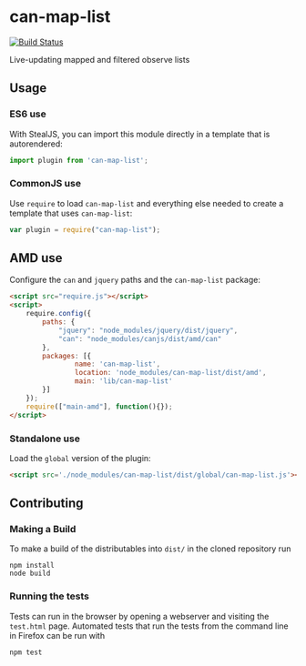 # can-map-list

[![Build Status](https://travis-ci.org/canjs/can-map-list.png?branch=master)](https://travis-ci.org/canjs/can-map-list)

Live-updating mapped and filtered observe lists

## Usage

### ES6 use

With StealJS, you can import this module directly in a template that is autorendered:

```js
import plugin from 'can-map-list';
```

### CommonJS use

Use `require` to load `can-map-list` and everything else
needed to create a template that uses `can-map-list`:

```js
var plugin = require("can-map-list");
```

## AMD use

Configure the `can` and `jquery` paths and the `can-map-list` package:

```html
<script src="require.js"></script>
<script>
	require.config({
	    paths: {
	        "jquery": "node_modules/jquery/dist/jquery",
	        "can": "node_modules/canjs/dist/amd/can"
	    },
	    packages: [{
		    	name: 'can-map-list',
		    	location: 'node_modules/can-map-list/dist/amd',
		    	main: 'lib/can-map-list'
	    }]
	});
	require(["main-amd"], function(){});
</script>
```

### Standalone use

Load the `global` version of the plugin:

```html
<script src='./node_modules/can-map-list/dist/global/can-map-list.js'></script>
```

## Contributing

### Making a Build

To make a build of the distributables into `dist/` in the cloned repository run

```
npm install
node build
```

### Running the tests

Tests can run in the browser by opening a webserver and visiting the `test.html` page.
Automated tests that run the tests from the command line in Firefox can be run with

```
npm test
```
